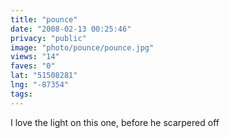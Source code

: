 ```yaml
---
title: "pounce"
date: "2008-02-13 00:25:46"
privacy: "public"
image: "photo/pounce/pounce.jpg"
views: "14"
faves: "0"
lat: "51508281"
lng: "-87354"
tags:
---
```

I love the light on this one, before he scarpered off 
